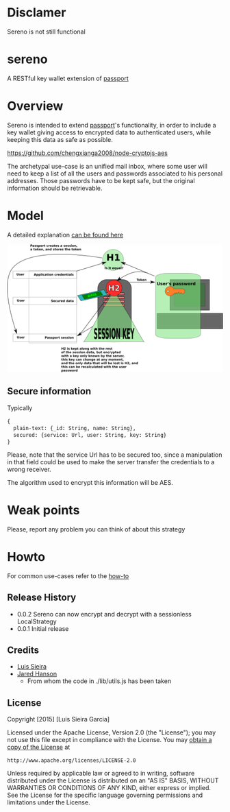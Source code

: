 # Disclamer
Sereno is not still functional

# sereno
A RESTful key wallet extension of [passport](http://passportjs.org/)

# Overview
Sereno is intended to extend [passport](http://passportjs.org/)'s functionality, in order to include a key wallet giving access to encrypted data to authenticated users, while keeping this data as safe as possible.

https://github.com/chengxianga2008/node-cryptojs-aes

The archetypal use-case is an unified mail inbox, where some user will need to keep a list of all the users and passwords associated to his personal addresses.
Those passwords have to be kept safe, but the original information should be retrievable.

# Model
A detailed explanation [can be found here](doc/strategy-detail.md)

![Model Schema](doc/modelSchema.png)

## Secure information

Typically

```
{
  plain-text: {_id: String, name: String},
  secured: {service: Url, user: String, key: String}
}
```

Please, note that the service Url has to be secured too, since a manipulation in that field could be used to make the server transfer the credentials to a wrong receiver.

The algorithm used to encrypt this information will be AES.

# Weak points
Please, report any problem you can think of about this strategy

# Howto
For common use-cases refer to the [how-to](doc/howto.md)

## Release History

* 0.0.2 Sereno can now encrypt and decrypt with a sessionless LocalStrategy
* 0.0.1 Initial release

## Credits

 * [Luis Sieira](https://github.com/sieira)
 * [Jared Hanson](https://github.com/jaredhanson)
   * From whom the code in ./lib/utils.js has been taken

## License
Copyright [2015] [Luis Sieira Garcia]

Licensed under the Apache License, Version 2.0 (the "License");
you may not use this file except in compliance with the License.
You may [obtain a copy of the License](http://www.apache.org/licenses/LICENSE-2.0) at

    http://www.apache.org/licenses/LICENSE-2.0

Unless required by applicable law or agreed to in writing, software
distributed under the License is distributed on an "AS IS" BASIS,
WITHOUT WARRANTIES OR CONDITIONS OF ANY KIND, either express or implied.
See the License for the specific language governing permissions and
limitations under the License.
